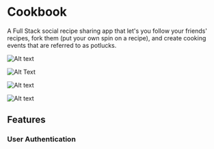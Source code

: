 # Cookbook

A Full Stack social recipe sharing app that let's you follow your friends' recipes, fork them (put your own spin on a recipe), and create cooking events that are referred to as potlucks. 

![Alt text](./assets/cookbook-landing.png?raw=true "Landing Page")

![Alt Text](https://i.gyazo.com/9998f3eab2f3d6602908b4b2d59dd21c.gif)

![Alt text](./assets/cookbook-home.png?raw=true "Home Page")

![Alt text](./assets/cookbook-potlucklist.png?raw=true "Landing Page")

## Features 

### User Authentication 
